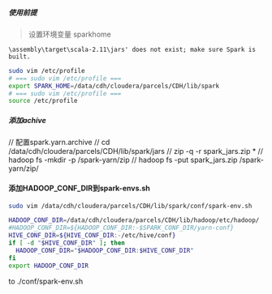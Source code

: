 ##### 使用前提

> 设置环境变量 sparkhome

```log
\assembly\target\scala-2.11\jars' does not exist; make sure Spark is built.
```

```bash
sudo vim /etc/profile
# === sudo vim /etc/profile ===
export SPARK_HOME=/data/cdh/cloudera/parcels/CDH/lib/spark
# === sudo vim /etc/profile ===
source /etc/profile
```

##### 添加achive

// 配置spark.yarn.archive
// cd /data/cdh/cloudera/parcels/CDH/lib/spark/jars
// zip -q -r spark_jars.zip *
// hadoop fs -mkdir -p /spark-yarn/zip
// hadoop fs -put spark_jars.zip /spark-yarn/zip/

#### 添加HADOOP_CONF_DIR到spark-envs.sh

```bash
sudo vim /data/cdh/cloudera/parcels/CDH/lib/spark/conf/spark-env.sh

HADOOP_CONF_DIR=/data/cdh/cloudera/parcels/CDH/lib/hadoop/etc/hadoop/
#HADOOP_CONF_DIR=${HADOOP_CONF_DIR:-$SPARK_CONF_DIR/yarn-conf}
HIVE_CONF_DIR=${HIVE_CONF_DIR:-/etc/hive/conf}
if [ -d "$HIVE_CONF_DIR" ]; then
  HADOOP_CONF_DIR="$HADOOP_CONF_DIR:$HIVE_CONF_DIR"
fi
export HADOOP_CONF_DIR
```

 to ./conf/spark-env.sh